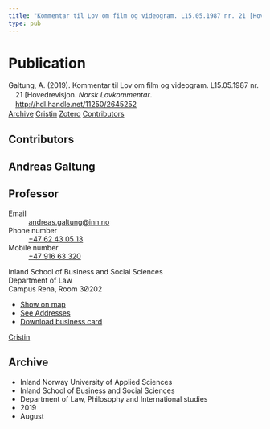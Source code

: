 ```yaml
---
title: "Kommentar til Lov om film og videogram. L15.05.1987 nr. 21 [Hovedrevisjon"
type: pub
---
```

<h1>Publication</h1>
<article id="csl-bib-container-TXD58CQA" class="csl-bib-container">
  <div class="csl-bib-body" style="line-height: 1.35; padding-left: 1em; text-indent:-1em;">
  <div class="csl-entry">Galtung, A. (2019). Kommentar til Lov om film og videogram. L15.05.1987 nr. 21 [Hovedrevisjon. <i>Norsk Lovkommentar</i>. <a href="http://hdl.handle.net/11250/2645252">http://hdl.handle.net/11250/2645252</a></div>
</div>
  <div class="csl-bib-buttons">
    <a href="#taxonomy-article-TXD58CQA" class="csl-bib-button">Archive</a>
    <a href="https://app.cristin.no/results/show.jsf?id=1718761" alt="Cristin URL" class="csl-bib-button">Cristin</a>
    <a href="http://zotero.org/groups/5022929/items/TXD58CQA" alt="Zotero URL" class="csl-bib-button">Zotero</a>
    <a href="#contributors-article-TXD58CQA" class="csl-bib-button">Contributors</a>
  </div>
  <div id="csl-bib-meta-container-TXD58CQA"></div>
</article>
<div id="csl-bib-meta-TXD58CQA" class="csl-bib-meta">
  <article id="contributors-article-TXD58CQA" class="contributors-article">
    <h1>Contributors</h1>
    <div class="personas">
<div class="vrtx-hinn-person-card">
<div class="photo">
<i class="lar la-user-circle missing-person"></i>
</div>
<div class="info">
<hgroup><h1>Andreas Galtung</h1>
<h2>Professor</h2>
</hgroup><dl>
<dt>Email</dt>
<dd>
<a href="mailto:andreas.galtung@inn.no">andreas.galtung@inn.no</a>
</dd>
<dt>Phone number</dt>
<dd><a href="tel:+4762430513">
+47 62 43 05 13
</a></dd>
<dt>Mobile number</dt>
<dd><a href="tel:+4791663320">
+47 916 63 320
</a></dd>
</dl>
<p>
Inland School of Business and Social Sciences<br>
Department of Law<br>
Campus Rena,
Room 3Ø202
</p>
<ul class="vrtx-hinn-links">
<li><a href="https://www.google.com/maps?q=61.13620,11.37454">Show on map</a></li>
<li><a href="https://www.inn.no/english/find-an-employee/andreas-galtung.html#vrtx-hinn-addresses">See Addresses</a></li>
<li><a href="https://www.inn.no/english/find-an-employee/andreas-galtung.html?vrtx=vcf">Download business card</a></li>
</ul>
</div>
</div>
<a href="https://app.cristin.no/persons/show.jsf?id=306647" alt="Cristin URL" class="personas-cristin">Cristin</a>
</div>
  </article>
  <article id="taxonomy-article-TXD58CQA" class="taxonomy-article">
    <h1>Archive</h1>
    <ul>
      <li>Inland Norway University of Applied Sciences</li>
      <li>Inland School of Business and Social Sciences</li>
      <li>Department of Law, Philosophy and International studies</li>
      <li>2019</li>
      <li>August</li>
    </ul>
  </article>
</div>
